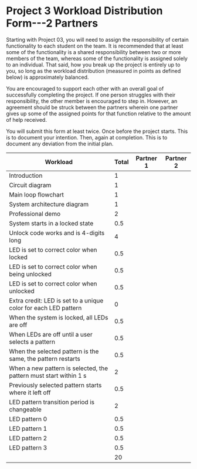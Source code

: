 # Project 3 Workload Distribution Form---2 Partners

Starting with Project 03, you will need to assign the responsibility of certain functionality to each student on the team.  It is recommended that at least some of the functionality is a shared responsibility between two or more members of the team, whereas some of the functionality is assigned solely to an individual.  That said, how you break up the project is entirely up to you, so long as the workload distribution (measured in points as defined below) is approximately balanced.

You are encouraged to support each other with an overall goal of successfully completing the project.  If one person struggles with their responsibility, the other member is encouraged to step in.  However, an agreement should be struck between the partners wherein one partner gives up some of the assigned points for that function relative to the amount of help received.  

You will submit this form at least twice.  Once before the project starts.  This is to document your intention.  Then, again at completion.  This is to document any deviation from the initial plan.  

| Workload                                                          | Total | Partner 1 | Partner 2 |
|-------------------------------------------------------------------|-------|-----------|-----------|
|Introduction                                                       | 1     |           |           |
|Circuit diagram                                                    | 1     |           |           |
|Main loop flowchart                                                | 1     |           |           |
|System architecture diagram                                        | 1     |           |           |
|Professional demo                                                  | 2     |           |           |
|System starts in a locked state                                    | 0.5   |           |           |
|Unlock code works and is 4-digits long                             | 4     |           |           |
|LED is set to correct color when locked                            | 0.5   |           |           |
|LED is set to correct color when being unlocked                    | 0.5   |           |           |
|LED is set to correct color when unlocked                          | 0.5   |           |           |
|Extra credit: LED is set to a unique color for each LED pattern    | 0     |           |           |
|When the system is locked, all LEDs are off                        | 0.5   |           |           |
|When LEDs are off until a user selects a pattern                   | 0.5   |           |           |
|When the selected pattern is the same, the pattern restarts        | 0.5   |           |           |
|When a new pattern is selected, the pattern must start within 1 s  | 2     |           |           |
|Previously selected pattern starts where it left off               | 0.5   |           |           |
|LED pattern transition period is changeable                        | 2     |           |           |
|LED pattern 0                                                      | 0.5   |           |           |
|LED pattern 1                                                      | 0.5   |           |           |
|LED pattern 2                                                      | 0.5   |           |           |
|LED pattern 3                                                      | 0.5   |           |           |
|                                                                   | 20    |           |           |
